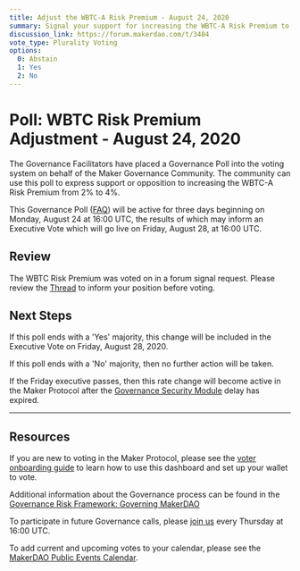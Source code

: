 ```yaml
---
title: Adjust the WBTC-A Risk Premium - August 24, 2020
summary: Signal your support for increasing the WBTC-A Risk Premium to from 2% to 4%
discussion_link: https://forum.makerdao.com/t/3484
vote_type: Plurality Voting
options:
  0: Abstain
  1: Yes
  2: No
---
```


# Poll: WBTC Risk Premium Adjustment - August 24, 2020

The Governance Facilitators have placed a Governance Poll into the voting system on behalf of the Maker Governance Community. The community can use this poll to express support or opposition to increasing the WBTC-A Risk Premium from 2% to 4%.

This Governance Poll ([FAQ](https://community-development.makerdao.com/makerdao-scd-faqs/scd-faqs/governance)) will be active for three days beginning on Monday, August 24 at 16:00 UTC, the results of which may inform an Executive Vote which will go live on Friday, August 28, at 16:00 UTC.

## Review

The WBTC Risk Premium was voted on in a forum signal request. Please review the [Thread](https://forum.makerdao.com/t/signal-request-should-we-change-the-rps-for-various-collateral-types/3484) to inform your position before voting.

## Next Steps

If this poll ends with a 'Yes' majority, this change will be included in the Executive Vote on Friday, August 28, 2020.

If this poll ends with a 'No' majority, then no further action will be taken.

If the Friday executive passes, then this rate change will become active in the Maker Protocol after the [Governance Security Module](https://forum.makerdao.com/tag/govsec-module) delay has expired.

---

## Resources

If you are new to voting in the Maker Protocol, please see the [voter onboarding guide](https://community-development.makerdao.com/onboarding/voter-onboarding) to learn how to use this dashboard and set up your wallet to vote.

Additional information about the Governance process can be found in the [Governance Risk Framework: Governing MakerDAO](https://community-development.makerdao.com/governance/governance-risk-framework)

To participate in future Governance calls, please [join us](https://community-development.makerdao.com/governance/governance-and-risk-meetings) every Thursday at 16:00 UTC.

To add current and upcoming votes to your calendar, please see the [MakerDAO Public Events Calendar](https://calendar.google.com/calendar/embed?src=makerdao.com_3efhm2ghipksegl009ktniomdk%40group.calendar.google.com&ctz=America%2FLos_Angeles).
